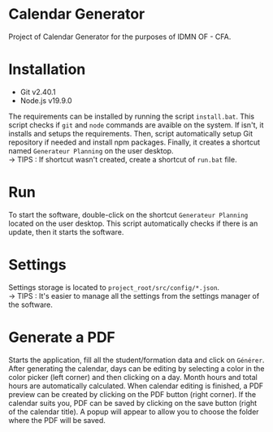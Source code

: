 # Calendar Generator
Project of Calendar Generator for the purposes of IDMN OF - CFA.

# Installation
- Git v2.40.1
- Node.js v19.9.0

The requirements can be installed by running the script ``install.bat``.
This script checks if ``git`` and ``node`` commands are avaible on the system. If isn't, it installs and setups the requirements.
Then, script automatically setup Git repository if needed and install npm packages.
Finally, it creates a shortcut named ``Generateur Planning`` on the user desktop.
<br>
-> TIPS : If shortcut wasn't created, create a shortcut  of ``run.bat`` file.

# Run
To start the software, double-click on the shortcut ``Generateur Planning`` located on the user desktop.
This script automatically checks if there is an update, then it starts the software.

# Settings
Settings storage is located to ``project_root/src/config/*.json``.
<br>
-> TIPS : It's easier to manage all the settings from the settings manager of the software.

# Generate a PDF
Starts the application, fill all the student/formation data and click on ``Générer``.
After generating the calendar, days can be editing by selecting a color in the color picker (left corner) and then clicking on a day.
Month hours and total hours are automatically calculated.
When calendar editing is finished, a PDF preview can be created by clicking on the PDF button (right corner).
If the calendar suits you, PDF can be saved by clicking on the save button (right of the calendar title).
A popup will appear to allow you to choose the folder where the PDF will be saved.
